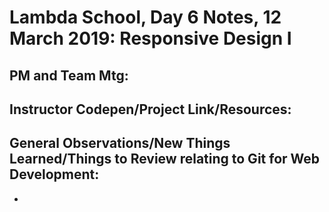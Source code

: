 # Lambda School, Day 6 Notes, 12 March 2019: Responsive Design I


## PM and Team Mtg:



## Instructor Codepen/Project Link/Resources:


## General Observations/New Things Learned/Things to Review relating to Git for Web Development:
-
